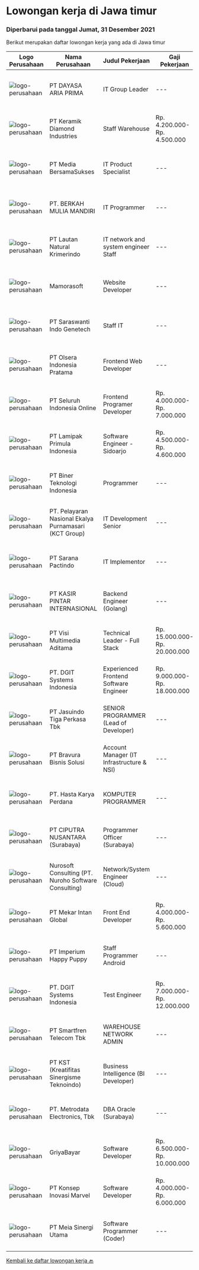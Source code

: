 
  # Lowongan kerja di Jawa timur

  ### Diperbarui pada tanggal Jumat, 31 Desember 2021

  Berikut merupakan daftar lowongan kerja yang ada di Jawa timur

  |Logo Perusahaan | Nama Perusahaan | Judul Pekerjaan | Gaji Pekerjaan | Lokasi | Deskripsi | Tanggal diunggah | Pranala |
  | -------------- | --------------- | --------------- | --------- | --------- | -------------- | ------- | ----------- |
  |![logo-perusahaan](https://us.123rf.com/450wm/pavelstasevich/pavelstasevich1811/pavelstasevich181101027/112815900-stock-vector-no-image-available-icon-flat-vector.jpg?ver=6)|PT DAYASA ARIA PRIMA|IT Group Leader|---|Gresik|JOB DESCRIPTION Maintance existing SAP FICO module Develop new feature and report in SAP Give training how to use SAP create document (functional...|Kamis, 30 Desember 2021|https://www.jobstreet.co.id/id/job/it-group-leader-3722221?token=0~ebccda8a-6e7e-401d-baec-2ba6282117f1&sectionRank=1&jobId=jobstreet-id-job-3722221|
|![logo-perusahaan](https://image-service-cdn.seek.com.au/f403c0bdd50d52762314864627a8b4a57f749860/ee4dce1061f3f616224767ad58cb2fc751b8d2dc)|PT Keramik Diamond Industries|Staff Warehouse|Rp. 4.200.000-Rp. 4.500.000|Gresik|Tugas : Planning delivery Pengaturan expedisi. Support Program Barcode Lengkapi laporan dengan memasukkan informasi yang diminta. KUalifikasi : D3/ S1...|Kamis, 30 Desember 2021|https://www.jobstreet.co.id/id/job/staff-warehouse-3737107?token=0~ebccda8a-6e7e-401d-baec-2ba6282117f1&sectionRank=2&jobId=jobstreet-id-job-3737107|
|![logo-perusahaan](https://image-service-cdn.seek.com.au/8d2d2785b86ba48017b00970a2f8cc91b0c53255/ee4dce1061f3f616224767ad58cb2fc751b8d2dc)|PT Media BersamaSukses|IT Product Specialist|---|Surabaya|Deskripsi Pekerjaan: Melakukan analisa market dan trend produk teknologi khususnya security system  Membuat/merancang solusi-solusi / produk teknologi...|Kamis, 30 Desember 2021|https://www.jobstreet.co.id/id/job/it-product-specialist-3728217?token=0~ebccda8a-6e7e-401d-baec-2ba6282117f1&sectionRank=3&jobId=jobstreet-id-job-3728217|
|![logo-perusahaan](https://image-service-cdn.seek.com.au/ba259cab3e8efabbe2980319d5810ddf04514b43/ee4dce1061f3f616224767ad58cb2fc751b8d2dc)|PT. BERKAH MULIA MANDIRI|IT Programmer|---|Surabaya|WE ARE HIRING IT PROGRAMMER!We are a groeth trading oil and asphalt Company. We are looking for a potential and committed candidates to complement our...|Kamis, 30 Desember 2021|https://www.jobstreet.co.id/id/job/it-programmer-3722592?token=0~ebccda8a-6e7e-401d-baec-2ba6282117f1&sectionRank=4&jobId=jobstreet-id-job-3722592|
|![logo-perusahaan](https://image-service-cdn.seek.com.au/b748981387a7675e8ba20c556661ea6420f5e17f/ee4dce1061f3f616224767ad58cb2fc751b8d2dc)|PT Lautan Natural Krimerindo|IT network and system engineer Staff|---|Mojokerto|Job Description: Responsible for the maintenance of Windows and Linux servers Responsible for handling corporate network and responsible for cloud...|Selasa, 28 Desember 2021|https://www.jobstreet.co.id/id/job/it-network-and-system-engineer-staff-3735093?token=0~ebccda8a-6e7e-401d-baec-2ba6282117f1&sectionRank=5&jobId=jobstreet-id-job-3735093|
|![logo-perusahaan](https://image-service-cdn.seek.com.au/4f26a20f399fdaddc5ee568c6656157fa7e3346f/ee4dce1061f3f616224767ad58cb2fc751b8d2dc)|Mamorasoft|Website Developer|---|Surabaya|Membuat dan mengembangkan Aplikasi Website  Memperbaiki aplikasi Website yang telah kami buat Mempelajari sistem dan perkembangan teknologi yang...|Kamis, 30 Desember 2021|https://www.jobstreet.co.id/id/job/website-developer-3727561?token=0~ebccda8a-6e7e-401d-baec-2ba6282117f1&sectionRank=6&jobId=jobstreet-id-job-3727561|
|![logo-perusahaan](https://image-service-cdn.seek.com.au/7a8b82dcbe17537b1443ee3447e237e44599836d/ee4dce1061f3f616224767ad58cb2fc751b8d2dc)|PT Saraswanti Indo Genetech|Staff IT|---|Surabaya|JOB DESCRIPTION : Mensupport dan menyelesaikan permasalahan terkait IT perusahaan Memastikan seluruh kondisi jaringan dan infrastruktur berjalan...|Senin, 27 Desember 2021|https://www.jobstreet.co.id/id/job/staff-it-3732854?token=0~ebccda8a-6e7e-401d-baec-2ba6282117f1&sectionRank=7&jobId=jobstreet-id-job-3732854|
|![logo-perusahaan](https://image-service-cdn.seek.com.au/90e9bb2e5bcac40b68d491aafb34203d371349a1/ee4dce1061f3f616224767ad58cb2fc751b8d2dc)|PT Olsera Indonesia Pratama|Frontend Web Developer|---|Jakarta Raya|Responsibilities: Development in an AGILE environment Create good product with accessibility and security compliance Create good product with...|Kamis, 30 Desember 2021|https://www.jobstreet.co.id/id/job/frontend-web-developer-3721744?token=0~ebccda8a-6e7e-401d-baec-2ba6282117f1&sectionRank=8&jobId=jobstreet-id-job-3721744|
|![logo-perusahaan](https://image-service-cdn.seek.com.au/c768f0670f8f8212da7de609b6af9d0b2e5134cc/ee4dce1061f3f616224767ad58cb2fc751b8d2dc)|PT Seluruh Indonesia Online|Frontend Programer Developer|Rp. 4.000.000-Rp. 7.000.000|Aceh|# Paham php dan web development# Memiliki Team work effort# Kami memberikan benefit saham (esop) di perusahaan kami untuk kandidat yang tepat#...|Kamis, 30 Desember 2021|https://www.jobstreet.co.id/id/job/frontend-programer-developer-3728127?token=0~ebccda8a-6e7e-401d-baec-2ba6282117f1&sectionRank=9&jobId=jobstreet-id-job-3728127|
|![logo-perusahaan](https://image-service-cdn.seek.com.au/d2bfeb41ebc86a602ded5c687a88687f30e9757e/ee4dce1061f3f616224767ad58cb2fc751b8d2dc)|PT Lamipak Primula Indonesia|Software Engineer - Sidoarjo|Rp. 4.500.000-Rp. 4.600.000|Sidoarjo|Persyaratan Khusus :  D-3 informatika, Elektro atau sederajat Pengalaman kerja 2 th (fresh graduate OK) Menguasai bahasa program : HTML, PHP, Java,...|Kamis, 30 Desember 2021|https://www.jobstreet.co.id/id/job/software-engineer-sidoarjo-3737642?token=0~ebccda8a-6e7e-401d-baec-2ba6282117f1&sectionRank=10&jobId=jobstreet-id-job-3737642|
|![logo-perusahaan](https://image-service-cdn.seek.com.au/90604843032c576b8e30b8b6ae6a45b4a9bf88ea/ee4dce1061f3f616224767ad58cb2fc751b8d2dc)|PT Biner Teknologi Indonesia|Programmer|---|Jakarta Raya|Persyaratan: Pendidikan minimal SMK atau sederajat. Pengalaman bekerja sebagai programmer minimal 1 (satu) tahun. Menguasai salah satu dari bahasa...|Rabu, 29 Desember 2021|https://www.jobstreet.co.id/id/job/programmer-3726030?token=0~ebccda8a-6e7e-401d-baec-2ba6282117f1&sectionRank=11&jobId=jobstreet-id-job-3726030|
|![logo-perusahaan](https://image-service-cdn.seek.com.au/726d561e3efc90ef3d08037895d2780ef96d3877/ee4dce1061f3f616224767ad58cb2fc751b8d2dc)|PT. Pelayaran Nasional Ekalya Purnamasari (KCT Group)|IT Development Senior|---|Surabaya|Pendidikan minimal S1 Sistem Informasi, Teknik Informatika dan Teknik Komputer Memiliki 3 tahun pengalaman dalam Web Programmer Mendukung pembuatan...|Selasa, 28 Desember 2021|https://www.jobstreet.co.id/id/job/it-development-senior-3734958?token=0~ebccda8a-6e7e-401d-baec-2ba6282117f1&sectionRank=12&jobId=jobstreet-id-job-3734958|
|![logo-perusahaan](https://image-service-cdn.seek.com.au/98982338245954acade7338ecccff8adaf4bc449/ee4dce1061f3f616224767ad58cb2fc751b8d2dc)|PT Sarana Pactindo|IT Implementor|---|Bali|Melakukan test pada aplikasi perusahaan sebelum launching Membuat buku manual untuk aplikasi yang akan di launching agar mudah dibaca oleh user...|Selasa, 28 Desember 2021|https://www.jobstreet.co.id/id/job/it-implementor-3735362?token=0~ebccda8a-6e7e-401d-baec-2ba6282117f1&sectionRank=13&jobId=jobstreet-id-job-3735362|
|![logo-perusahaan](https://image-service-cdn.seek.com.au/0361bae937596b43e3f2a473257008c2d4f70004/ee4dce1061f3f616224767ad58cb2fc751b8d2dc)|PT KASIR PINTAR INTERNASIONAL|Backend Engineer (Golang)|---|Jawa Timur|Requirements minimum 1 years in writing GO and PHP Laravel, but fresh graduate are welcome to apply. Graduated Degree in Computer Science or...|Kamis, 30 Desember 2021|https://www.jobstreet.co.id/id/job/backend-engineer-golang-3722291?token=0~ebccda8a-6e7e-401d-baec-2ba6282117f1&sectionRank=14&jobId=jobstreet-id-job-3722291|
|![logo-perusahaan](https://image-service-cdn.seek.com.au/b8528c389ba1b59ec14f571684d5a518b5b2a7b1/ee4dce1061f3f616224767ad58cb2fc751b8d2dc)|PT Visi Multimedia Aditama|Technical Leader - Full Stack|Rp. 15.000.000-Rp. 20.000.000|Yogyakarta|Requirements: A Bachelor’s degree in Computer Science or similar 3+ Years experience as Technical Team Leader 3+ Years experience in PHP Frameworks...|Kamis, 30 Desember 2021|https://www.jobstreet.co.id/id/job/technical-leader-full-stack-3737218?token=0~ebccda8a-6e7e-401d-baec-2ba6282117f1&sectionRank=15&jobId=jobstreet-id-job-3737218|
|![logo-perusahaan](https://image-service-cdn.seek.com.au/e1681d73e68b1b74b5b5136363b820dd70a250df/ee4dce1061f3f616224767ad58cb2fc751b8d2dc)|PT. DGIT Systems Indonesia|Experienced Frontend Software Engineer|Rp. 9.000.000-Rp. 18.000.000|Badung|We are looking for talented developers to join an experienced team of front-end engineers working on our flagship product Telflow, a multi-award...|Kamis, 30 Desember 2021|https://www.jobstreet.co.id/id/job/experienced-frontend-software-engineer-3728491?token=0~ebccda8a-6e7e-401d-baec-2ba6282117f1&sectionRank=16&jobId=jobstreet-id-job-3728491|
|![logo-perusahaan](https://image-service-cdn.seek.com.au/f9cd043f1011fee386470591649d3e30b502df59/ee4dce1061f3f616224767ad58cb2fc751b8d2dc)|PT Jasuindo Tiga Perkasa Tbk|SENIOR PROGRAMMER (Lead of Developer)|---|Sidoarjo|Kualifikasi: Pendidikan minimal S1 Teknik Informatika/Sistem Informasi/Teknik Computer Menguasai prinsip SDLC dengan baik dan agile metodology....|Kamis, 30 Desember 2021|https://www.jobstreet.co.id/id/job/senior-programmer-lead-of-developer-3737693?token=0~ebccda8a-6e7e-401d-baec-2ba6282117f1&sectionRank=17&jobId=jobstreet-id-job-3737693|
|![logo-perusahaan](https://image-service-cdn.seek.com.au/70eb4cefa2d3b24a32c36fad2d7500e60e35ecf7/ee4dce1061f3f616224767ad58cb2fc751b8d2dc)|PT Bravura Bisnis Solusi|Account Manager (IT Infrastructure & NSI)|---|Surabaya|Roles &amp; Responsibilities Develop sales strategies to acquire new customers or clients. Analyze sales data on sales results and develop plans to...|Rabu, 29 Desember 2021|https://www.jobstreet.co.id/id/job/account-manager-it-infrastructure-nsi-3720858?token=0~ebccda8a-6e7e-401d-baec-2ba6282117f1&sectionRank=18&jobId=jobstreet-id-job-3720858|
|![logo-perusahaan](https://image-service-cdn.seek.com.au/caf1dbcbaa38f6a2e5780791e23269058730bd8c/ee4dce1061f3f616224767ad58cb2fc751b8d2dc)|PT. Hasta Karya Perdana|KOMPUTER PROGRAMMER|---|Surabaya|KOMPUTER PROGRAMMERDESKRIPSI PEKERJAAN : Mampu membuat dan mengembangkan software dengan menggunakan PHP, Delphi, MySQL, SQL Server, dan Web Mampu...|Rabu, 29 Desember 2021|https://www.jobstreet.co.id/id/job/komputer-programmer-3735489?token=0~ebccda8a-6e7e-401d-baec-2ba6282117f1&sectionRank=19&jobId=jobstreet-id-job-3735489|
|![logo-perusahaan](https://image-service-cdn.seek.com.au/8b575314dc0740730932af86db6368b95a04fc02/ee4dce1061f3f616224767ad58cb2fc751b8d2dc)|PT CIPUTRA NUSANTARA (Surabaya)|Programmer Officer (Surabaya)|---|Surabaya|Qualification: Bachelor’s degree in ICT / Computer Science with a minimum GPA of 3.00 Mastered the method of SDLC in creating web applications using...|Kamis, 30 Desember 2021|https://www.jobstreet.co.id/id/job/programmer-officer-surabaya-3736790?token=0~ebccda8a-6e7e-401d-baec-2ba6282117f1&sectionRank=20&jobId=jobstreet-id-job-3736790|
|![logo-perusahaan](https://image-service-cdn.seek.com.au/80d9f9357b1a2e56b4a86927c47c40f644df9ce9/ee4dce1061f3f616224767ad58cb2fc751b8d2dc)|Nurosoft Consulting (PT. Nuroho Software Consulting)|Network/System Engineer (Cloud)|---|Surabaya|Job Description: Build, scale and support projects in high-availability Ubuntu Linux production and staging systems in cloud environment Design and...|Rabu, 29 Desember 2021|https://www.jobstreet.co.id/id/job/network-system-engineer-cloud-3727072?token=0~ebccda8a-6e7e-401d-baec-2ba6282117f1&sectionRank=21&jobId=jobstreet-id-job-3727072|
|![logo-perusahaan](https://image-service-cdn.seek.com.au/49e2ea6f0317db29f198b0dc447a3e6fb427c99d/ee4dce1061f3f616224767ad58cb2fc751b8d2dc)|PT Mekar Intan Global|Front End Developer|Rp. 4.000.000-Rp. 5.600.000|Surabaya|Job Description : Collaborate and work together with back-end developer Writes well designed, testable, efficient code Ensures designs are in...|Kamis, 30 Desember 2021|https://www.jobstreet.co.id/id/job/front-end-developer-3722196?token=0~ebccda8a-6e7e-401d-baec-2ba6282117f1&sectionRank=22&jobId=jobstreet-id-job-3722196|
|![logo-perusahaan](https://image-service-cdn.seek.com.au/b42b7e42d48a26da3e82e815f36c761aaff2934f/ee4dce1061f3f616224767ad58cb2fc751b8d2dc)|PT Imperium Happy Puppy|Staff Programmer Android|---|Jawa Timur|STAFF PROGRAMMER ANDROIDTANGGUNG JAWAB : Menguasai Analisa dan Logika Pemrograman. Sanggup bekerja sama dalam tim dan di bawah koordinasi. Paham dan...|Kamis, 30 Desember 2021|https://www.jobstreet.co.id/id/job/staff-programmer-android-3732104?token=0~ebccda8a-6e7e-401d-baec-2ba6282117f1&sectionRank=23&jobId=jobstreet-id-job-3732104|
|![logo-perusahaan](https://image-service-cdn.seek.com.au/e1681d73e68b1b74b5b5136363b820dd70a250df/ee4dce1061f3f616224767ad58cb2fc751b8d2dc)|PT. DGIT Systems Indonesia|Test Engineer|Rp. 7.000.000-Rp. 12.000.000|Bali|We are looking for talented Test Engineer or Technical Test Analyst to join an experienced team working on our flagship product Telflow, a multi-award...|Kamis, 30 Desember 2021|https://www.jobstreet.co.id/id/job/test-engineer-3736978?token=0~ebccda8a-6e7e-401d-baec-2ba6282117f1&sectionRank=24&jobId=jobstreet-id-job-3736978|
|![logo-perusahaan](https://image-service-cdn.seek.com.au/e33a62a047a936b13377186fb2f8be447b852b49/ee4dce1061f3f616224767ad58cb2fc751b8d2dc)|PT Smartfren Telecom Tbk|WAREHOUSE NETWORK ADMIN|---|Cikarang|Kualifikasi : Min. pendidikan D3 jurusan IT/ Ilmu Komputer/ Telekomunikasi Mengerti dan berpengalaman di Network Provider LTE (IP RAN, MW dan Power)...|Senin, 27 Desember 2021|https://www.jobstreet.co.id/id/job/warehouse-network-admin-3734051?token=0~ebccda8a-6e7e-401d-baec-2ba6282117f1&sectionRank=25&jobId=jobstreet-id-job-3734051|
|![logo-perusahaan](https://image-service-cdn.seek.com.au/a6009c605ada677833f49ceda04886574b007e4e/ee4dce1061f3f616224767ad58cb2fc751b8d2dc)|PT KST (Kreatifitas Sinergisme Teknoindo)|Business Intelligence (BI Developer)|---|Surabaya|Responsibilities : Design and Develop analytical data models using Power BI or Tabular Models Data Models Implement business logic / calculations...|Kamis, 30 Desember 2021|https://www.jobstreet.co.id/id/job/business-intelligence-bi-developer-3737406?token=0~ebccda8a-6e7e-401d-baec-2ba6282117f1&sectionRank=26&jobId=jobstreet-id-job-3737406|
|![logo-perusahaan](https://image-service-cdn.seek.com.au/0d75518309b56a3cff39daa569b0ba02cc7a22f2/ee4dce1061f3f616224767ad58cb2fc751b8d2dc)|PT. Metrodata Electronics, Tbk|DBA Oracle (Surabaya)|---|Surabaya|Qualification: 3 years of working experience in the related is required Have excellent knowledge &amp; experience on Oracle Dba/Oracle PostgreSql on...|Kamis, 30 Desember 2021|https://www.jobstreet.co.id/id/job/dba-oracle-surabaya-3723000?token=0~ebccda8a-6e7e-401d-baec-2ba6282117f1&sectionRank=27&jobId=jobstreet-id-job-3723000|
|![logo-perusahaan](https://image-service-cdn.seek.com.au/9678971f53c94946c7d466a8894da1feebc046b4/ee4dce1061f3f616224767ad58cb2fc751b8d2dc)|GriyaBayar|Software Developer|Rp. 6.500.000-Rp. 10.000.000|Surabaya|Skill Requirement : (mandatory) Proficient in NodeJS (Javascript as Back-end / Data processor) (mandatory) Intermediate or proficient in Web...|Selasa, 28 Desember 2021|https://www.jobstreet.co.id/id/job/software-developer-3715185?token=0~ebccda8a-6e7e-401d-baec-2ba6282117f1&sectionRank=28&jobId=jobstreet-id-job-3715185|
|![logo-perusahaan](https://image-service-cdn.seek.com.au/0dc9d6ca38fc82691c5caaa0cd12789b2b307bc9/ee4dce1061f3f616224767ad58cb2fc751b8d2dc)|PT Konsep Inovasi Marvel|Software Developer|Rp. 4.000.000-Rp. 6.000.000|Surabaya|We are looking for a software developer to develop and maintain software products. You are going to work on our back-end system using Java/Kotlin. You...|Rabu, 29 Desember 2021|https://www.jobstreet.co.id/id/job/software-developer-3724905?token=0~ebccda8a-6e7e-401d-baec-2ba6282117f1&sectionRank=29&jobId=jobstreet-id-job-3724905|
|![logo-perusahaan](https://image-service-cdn.seek.com.au/c09e85fdaa04b808d78997482f181c9a9e84a46d/ee4dce1061f3f616224767ad58cb2fc751b8d2dc)|PT Meia Sinergi Utama|Software Programmer (Coder)|---|Jawa Timur|Responsibilities: Software development (coding and testing). Preparing technical design specifications. Preparing technical deliverables for...|Rabu, 29 Desember 2021|https://www.jobstreet.co.id/id/job/software-programmer-coder-3720360?token=0~ebccda8a-6e7e-401d-baec-2ba6282117f1&sectionRank=30&jobId=jobstreet-id-job-3720360|


  [Kembali ke daftar lowongan kerja 🔙](../README.md#daftar-lowongan-kerja)
  